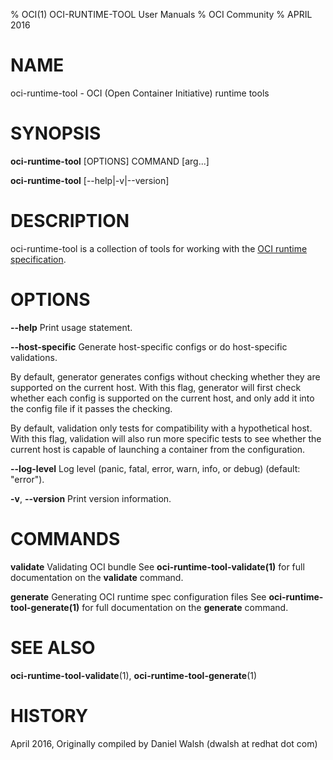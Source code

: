 % OCI(1) OCI-RUNTIME-TOOL User Manuals
% OCI Community
% APRIL 2016
# NAME
oci-runtime-tool \- OCI (Open Container Initiative) runtime tools

# SYNOPSIS
**oci-runtime-tool** [OPTIONS] COMMAND [arg...]

**oci-runtime-tool** [--help|-v|--version]

# DESCRIPTION
oci-runtime-tool is a collection of tools for working with the [OCI runtime specification](https://github.com/opencontainers/runtime-spec).


# OPTIONS
**--help**
  Print usage statement.

**--host-specific**
  Generate host-specific configs or do host-specific validations.

  By default, generator generates configs without checking whether they are
  supported on the current host. With this flag, generator will first check
  whether each config is supported on the current host, and only add it into
  the config file if it passes the checking.

  By default, validation only tests for compatibility with a hypothetical host.
  With this flag, validation will also run more specific tests to see whether
  the current host is capable of launching a container from the configuration.

**--log-level**
  Log level (panic, fatal, error, warn, info, or debug) (default: "error").

**-v**, **--version**
  Print version information.

# COMMANDS
**validate**
  Validating OCI bundle
  See **oci-runtime-tool-validate(1)** for full documentation on the **validate** command.

**generate**
  Generating OCI runtime spec configuration files
  See **oci-runtime-tool-generate(1)** for full documentation on the **generate** command.

# SEE ALSO
**oci-runtime-tool-validate**(1), **oci-runtime-tool-generate**(1)

# HISTORY
April 2016, Originally compiled by Daniel Walsh (dwalsh at redhat dot com)
